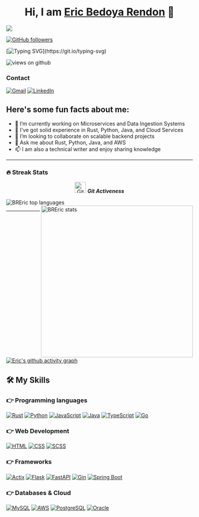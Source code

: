 <div align="center">
<h1 align="center">Hi, I am <a href="https://www.linkedin.com/in/ericbrdev/">Eric Bedoya Rendon</a> 👋</h1>
</div>
<img src="https://i.imgur.com/qRmfjm6.png">

[![GitHub followers](https://img.shields.io/github/followers/BREric.svg?style=social&label=Followers)](https://github.com/BREric?tab=followers)

[![Typing SVG](https://readme-typing-svg.herokuapp.com?font=Architects+Daughter&color=7AF79A&size=30&lines=Hey!+It's+Eric!;I'm+a+Software+Engineer...;Specialized+in+Java+Spring+Boot+and+Python;And+I'm+available+for+work!)](https://git.io/typing-svg)

<img src="https://komarev.com/ghpvc/?username=BREric&label=Views&color=brightgreen&style=flat-square" alt="views on github" />

### Contact
<p align="left">
  <a href="mailto:ing.ericbr@gmail.com"><img alt="Gmail" src="https://img.shields.io/badge/Gmail-D14836?style=for-the-badge&logo=gmail&logoColor=white"/></a>
  <a href="https://www.linkedin.com/in/ericbrdev/"><img alt="LinkedIn" src="https://img.shields.io/badge/LinkedIn-0077B5?style=for-the-badge&logo=linkedin&logoColor=white"/></a>
</p>

## Here's some fun facts about me:

- 🔭 I’m currently working on Microservices and Data Ingestion Systems
- 🌱 I've got solid experience in Rust, Python, Java, and Cloud Services
- 👯 I’m looking to collaborate on scalable backend projects
- 💬 Ask me about Rust, Python, Java, and AWS
- 📫 I am also a technical writer and enjoy sharing knowledge

---

### 🔥 Streak Stats

<p align="center">
 <img src="https://media.giphy.com/media/W5eoZHPpUx9sapR0eu/giphy.gif" width="30px" alt="Git"/>&nbsp;<i><b>Git Activeness</b></i>
</p>
 
<p>
  <img align="left" src="https://github-readme-stats.vercel.app/api/top-langs?username=BREric&show_icons=true&locale=en&layout=compact&theme=gruvbox" alt="BREric top languages" />
</p>

<p>
  &nbsp;<img align="right" src="https://github-readme-stats.vercel.app/api?username=BREric&show_icons=true&locale=en&theme=gruvbox" alt="BREric stats" width="410" />
</p>

---

[![Eric's github activity graph](https://github-readme-activity-graph.vercel.app/graph?username=BREric&theme=gruvbox)](https://github.com/ashutosh00710/github-readme-activity-graph)

## 🛠️ My Skills

### 👉 Programming languages
<p align="left">
  <a href="https://rust-lang.org/"><img alt="Rust" src="https://img.shields.io/badge/Rust-000000?style=for-the-badge&logo=rust&logoColor=white"/></a>
  <a href="https://python.org/"><img alt="Python" src="https://img.shields.io/badge/Python-FFD43B?style=for-the-badge&logo=python&logoColor=darkgreen"/></a>
  <a href="https://www.javascript.com/"><img alt="JavaScript" src="https://img.shields.io/badge/JavaScript-F7DF1E?style=for-the-badge&logo=javascript&logoColor=black"/></a>
  <a href="https://www.java.com/"><img alt="Java" src="https://img.shields.io/badge/Java-007396?style=for-the-badge&logo=java&logoColor=white"/></a>
  <a href="https://www.typescriptlang.org/"><img alt="TypeScript" src="https://img.shields.io/badge/TypeScript-3178C6?style=for-the-badge&logo=typescript&logoColor=white"/></a>
  <a href="https://golang.org/"><img alt="Go" src="https://img.shields.io/badge/Go-00ADD8?style=for-the-badge&logo=go&logoColor=white"/></a>
</p>

### 👉 Web Development
<p align="left">
  <a href="https://html.spec.whatwg.org/"><img alt="HTML" src="https://img.shields.io/badge/HTML5-E34F26?style=for-the-badge&logo=html5&logoColor=white"/></a>
  <a href="https://developer.mozilla.org/en-US/docs/Web/CSS"><img alt="CSS" src="https://img.shields.io/badge/CSS3-1572B6?style=for-the-badge&logo=css3&logoColor=white"/></a>
  <a href="https://sass-lang.com/"><img alt="SCSS" src="https://img.shields.io/badge/SCSS-CC6699?style=for-the-badge&logo=sass&logoColor=white"/></a>
</p>

### 👉 Frameworks
<p align="left">
  <a href="https://actix.rs/"><img alt="Actix" src="https://img.shields.io/badge/Actix-4B8BBE?style=for-the-badge&logo=rust&logoColor=white"/></a>
  <a href="https://flask.palletsprojects.com/"><img alt="Flask" src="https://img.shields.io/badge/Flask-000000?style=for-the-badge&logo=flask&logoColor=white"/></a>
  <a href="https://fastapi.tiangolo.com/"><img alt="FastAPI" src="https://img.shields.io/badge/FastAPI-009688?style=for-the-badge&logo=fastapi&logoColor=white"/></a>
  <a href="https://gin-gonic.com/"><img alt="Gin" src="https://img.shields.io/badge/Gin-00ADD8?style=for-the-badge&logo=go&logoColor=white"/></a>
  <a href="https://spring.io/projects/spring-boot"><img alt="Spring Boot" src="https://img.shields.io/badge/Spring%20Boot-6DB33F?style=for-the-badge&logo=spring-boot&logoColor=white"/></a>
</p>

### 👉 Databases & Cloud
<p align="left">
  <a href="https://www.mysql.com/"><img alt="MySQL" src="https://img.shields.io/badge/MySQL-00000F?style=for-the-badge&logo=mysql&logoColor=white"/></a>
  <a href="https://aws.amazon.com/"><img alt="AWS" src="https://img.shields.io/badge/AWS-FF9900?style=for-the-badge&logo=amazon-aws&logoColor=white"/></a>
  <a href="https://www.postgresql.org/"><img alt="PostgreSQL" src="https://img.shields.io/badge/PostgreSQL-336791?style=for-the-badge&logo=postgresql&logoColor=white"/></a>
  <a href="https://www.oracle.com/database/"><img alt="Oracle" src="https://img.shields.io/badge/Oracle-F80000?style=for-the-badge&logo=oracle&logoColor=white"/></a>
</p>
